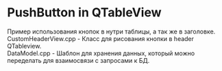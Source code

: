 # PushButton in QTableView  
Пример использования кнопок в нутри таблицы, а так же в заголовке.  
CustomHeaderView.cpp - Класс для рисования кнопки в header QTableview.  
DataModel.cpp        - Шаблон для хранения данных, который можно переделать для взаимосвязи с запросами к БД.   
